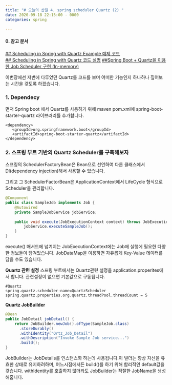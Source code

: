 ```yaml
---
title: "# 오늘의 삽질 4. spring scheduler Quartz (2) "
date: 2020-09-18 22:15:00 - 0000
categories: spring

---
```



####  0. 참고 문서 
[## Scheduling in Spring with Quartz Example 예제 코드](https://github.com/eugenp/tutorials/tree/master/spring-quartz)  
[## Scheduling in Spring with Quartz 코드 설명](https://www.baeldung.com/spring-quartz-schedule)
[##Spring Boot + Quartz을 이용한 Job Scheduler 구현 (In-memory)](https://advenoh.tistory.com/52)  

이번장에선 저번에 다루었던 Quartz를 코드를 보며 어떠한 기능인지 하나하나 짚어보는 시간을 갖도록 하겠습니다.

### 1. Dependecy 
먼저 Spring boot 에서 Quartz를 사용하기 위해 maven pom.xml에 spring-boot-starter-quartz 라이브러리를 추가합니다. 
 
 ```
<dependency>
    <groupId>org.springframework.boot</groupId>
    <artifactId>spring-boot-starter-quartz</artifactId>
</dependency>
```

### 2. 스프링 부트 기반의 Quartz Scheduler를 구축해보자

스프링의 SchedulerFactoryBean은 Bean으로 선언하여 다른 클래스에서 DI(dependency injection)해서 사용할 수 있습니다.  

그리고 그 SchedulerFactorBean은 ApplicationContext에서 LifeCycle 형식으로 Scheduler을 관리합니다. 

```java
@Component
public class SampleJob implements Job {
    @Autowired
    private SampleJobService jobService;
 
    public void execute(JobExecutionContext context) throws JobExecutionException {
        jobService.executeSampleJob();
    }
}
```
execute() 매서드에 넘겨지는 JobExecutionContext에는 Job에 실행에 필요한 다양한 정보들이 담겨있습니다. JobDataMap을 이용하면 자유롭게 Key-Value 데이터를 담을 수도 있습니다.




 __Quartz 관련 설정__
스프링 부트에서는 Quartz관련 설정을 application.properites에서 합니다. 관련설정이 없으면 기본값으로 구동됩니다. 
```
#Quartz
spring.quartz.scheduler-name=QuartzScheduler
spring.quartz.properties.org.quartz.threadPool.threadCount = 5
```

__Quartz JobBuilder__
```java
@Bean
public JobDetail jobDetail() {
    return JobBuilder.newJob().ofType(SampleJob.class)
      .storeDurably()
      .withIdentity("Qrtz_Job_Detail")  
      .withDescription("Invoke Sample Job service...")
      .build();
}
```
JobBuilder는 JobDetails를 인스턴스화 하는데 사용됩니다.이 빌더는 항상 자신을 유효한 상태로 유지하려하며, 어느시점에서든 build()를 하기 위해 합리적인 default값을 갖습니다. withIdentity를 호출하지 않더라도 JobBuilder는 적절한 JobName을 생성해줍니다. 
